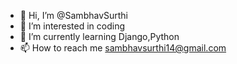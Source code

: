 - 👋 Hi, I’m @SambhavSurthi
- 👀 I’m interested in coding
- 🌱 I’m currently learning Django,Python
- 📫 How to reach me sambhavsurthi14@gmail.com

<!---
SambhavSurthi/SambhavSurthi is a ✨ special ✨ repository because its `README.md` (this file) appears on your GitHub profile.
You can click the Preview link to take a look at your changes.
--->

